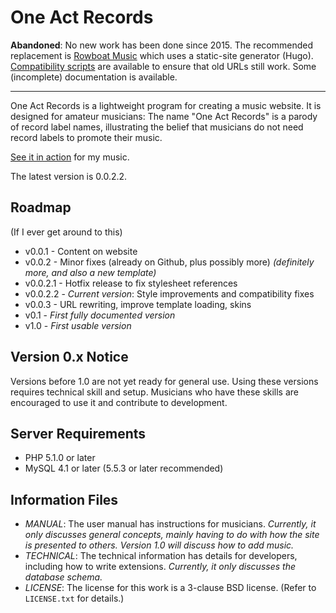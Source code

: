 # One Act Records

**Abandoned**: No new work has been done since 2015. The recommended replacement is [Rowboat Music](https://github.com/jack126guy/rowboat-music) which uses a static-site generator (Hugo). [Compatibility scripts](https://github.com/jack126guy/oar-to-rm-compat) are available to ensure that old URLs still work. Some (incomplete) documentation is available.

---

One Act Records is a lightweight program for creating a music website. It is designed for amateur musicians: The name "One Act Records" is a parody of record label names, illustrating the belief that musicians do not need record labels to promote their music.

[See it in action](http://anon126.tk/cyanomixer) for my music.

The latest version is 0.0.2.2.

## Roadmap

(If I ever get around to this)

* v0.0.1 - Content on website
* v0.0.2 - Minor fixes (already on Github, plus possibly more) *(definitely more, and also a new template)*
* v0.0.2.1 - Hotfix release to fix stylesheet references
* v0.0.2.2 - *Current version*: Style improvements and compatibility fixes
* v0.0.3 - URL rewriting, improve template loading, skins
* v0.1 - *First fully documented version*
* v1.0 - *First usable version*

## Version 0.x Notice

Versions before 1.0 are not yet ready for general use. Using these versions requires technical skill and setup. Musicians who have these skills are encouraged to use it and contribute to development.

## Server Requirements

* PHP 5.1.0 or later
* MySQL 4.1 or later (5.5.3 or later recommended)

## Information Files

* *MANUAL*: The user manual has instructions for musicians. *Currently, it only discusses general concepts, mainly having to do with how the site is presented to others. Version 1.0 will discuss how to add music.*
* *TECHNICAL*: The technical information has details for developers, including how to write extensions. *Currently, it only discusses the database schema.*
* *LICENSE*: The license for this work is a 3-clause BSD license. (Refer to `LICENSE.txt` for details.)